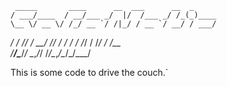      _____       ____      __  ___      __  _     
    / ___/____  / __/___ _/  |/  /___ _/ /_(_)____
    \__ \/ __ \/ /_/ __ `/ /|_/ / __ `/ __/ / ___/
   ___/ / /_/ / __/ /_/ / /  / / /_/ / /_/ / /__  
  /____/\____/_/  \__,_/_/  /_/\__,_/\__/_/\___/  
  
This is some code to drive the couch.`
